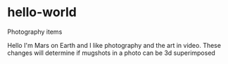 # hello-world
Photography items

Hello I'm Mars on Earth and I like photography and the art in video.
These changes will determine if mugshots in a photo can be 3d superimposed
